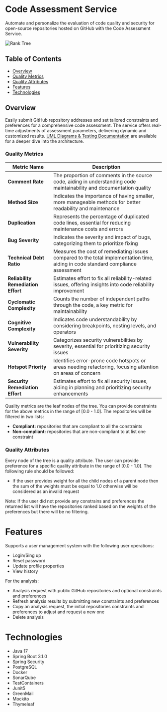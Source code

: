 # Code Assessment Service
Automate and personalize the evaluation of code quality and security for open-source repositories hosted on GitHub with the Code Assessment Service.

![Rank Tree](https://i.imgur.com/jIw67O1.png)

## Table of Contents
- [Overview](#overview)
- [Quality Metrics](#quality-metrics)
- [Quality Attributes](#quality-attributes)
- [Features](#features)
- [Technologies](#technologies)

## Overview
Easily submit GitHub repository addresses and set tailored constraints and preferences for a comprehensive code assessment. The service offers real-time adjustments of assessment parameters, delivering dynamic and customized results. [UML Diagrams & Testing Documentation](docs) are available for a deeper dive into the architecture.

### Quality Metrics

| Metric Name                        | Description                                                                                                                      |
|------------------------------------|----------------------------------------------------------------------------------------------------------------------------------|
| **Comment Rate**                   | The proportion of comments in the source code, aiding in understanding code maintainability and documentation quality            |
| **Method Size**                    | Indicates the importance of having smaller, more manageable methods for better readability and maintenance                       |
| **Duplication**                    | Represents the percentage of duplicated code lines, essential for reducing maintenance costs and errors                          |
| **Bug Severity**                   | Indicates the severity and impact of bugs, categorizing them to prioritize fixing                                                |
| **Technical Debt Ratio**           | Measures the cost of remediating issues compared to the total implementation time, aiding in code standard compliance assessment |
| **Reliability Remediation Effort** | Estimates effort to fix all reliability-related issues, offering insights into code reliability improvement                      |
| **Cyclomatic Complexity**          | Counts the number of independent paths through the code, a key metric for maintainability                                        |
| **Cognitive Complexity**           | Indicates code understandability by considering breakpoints, nesting levels, and operators                                       |
| **Vulnerability Severity**         | Categorizes security vulnerabilities by severity, essential for prioritizing security issues                                     |
| **Hotspot Priority**               | Identifies error-prone code hotspots or areas needing refactoring, focusing attention on areas of concern                        |
| **Security Remediation Effort**    | Estimates effort to fix all security issues, aiding in planning and prioritizing security enhancements                           |

Quality metrics are the leaf nodes of the tree. You can provide constraints for the above metrics in the range of [0.0 - 1.0]. The repositories will be filtered in two lists: 
- **Compliant:** repositories that are compliant to all the constraints
- **Non-compliant:** repositories that are non-compliant to at list one constraint
### Quality Attributes
Every node of the tree is a quality attribute. The user can provide preference for a specific quality attribute in the range of [0.0 - 1.0]. The following rule should be followed:
* If the user provides weight for all the child nodes of a parent node then the sum of the weights must be equal to 1.0 otherwise will be considered as an invalid request

Note: If the user did not provide any constrains and preferences the returned list will have the repositories ranked based on the weights of the preferences but there will be no filtering.
# Features
Supports a user management system with the following user operations:

* Login/Sing up
* Reset password
* Update profile properties
* View history

For the analysis:

* Analysis request with public GitHub repositories and optional constraints and preferences
* Refresh analysis results by submitting new constraints and preferences
* Copy an analysis request, the initial repositories constraints and preferences to adjust and request a new one
* Delete analysis

# Technologies
* Java 17
* Spring Boot 3.1.0
* Spring Security
* PostgreSQL
* Docker
* SonarQube
* TestContainers
* Junit5
* GreenMail
* Mockito
* Thymeleaf